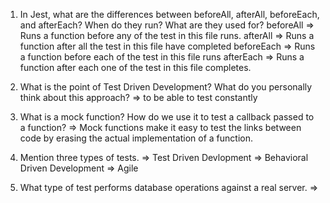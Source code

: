 <!-- Answers to the Short Answer Essay Questions go here -->


1. In Jest, what are the differences between beforeAll, afterAll, beforeEach, and afterEach? When do they run? What are they used for?
beforeAll => Runs a function before any of the test in this file runs.
afterAll => Runs a function after all the test in this file have completed
beforeEach => Runs a function before each of the test in this file runs
afterEach => Runs a function after each one of the test in this file completes.
<!-- Kind of confusing but at the same time self explanatory -->

2. What is the point of Test Driven Development? What do you personally think about this approach?
=> to be able to test constantly 

3. What is a mock function? How do we use it to test a callback passed to a function?
=> Mock functions make it easy to test the links between code by erasing the actual     implementation of a function.

4. Mention three types of tests.
=> Test Driven Devlopment
=> Behavioral Driven Development
=> Agile

5. What type of test performs database operations against a real server.
=>

